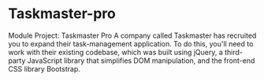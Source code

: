 # Taskmaster-pro

Module Project: Taskmaster Pro
A company called Taskmaster has recruited you to expand their task-management application. To do this, you'll need to work with their existing codebase, which was built using jQuery, a third-party JavaScript library that simplifies DOM manipulation, and the front-end CSS library Bootstrap.
